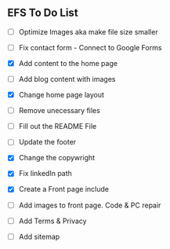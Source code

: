 ## EFS To Do List

- [ ] Optimize Images aka make file size smaller
- [ ] Fix contact form - Connect to Google Forms
- [x] Add content to the home page
- [ ] Add blog content with images
- [x] Change home page layout
- [ ] Remove unecessary files
- [ ] Fill out the README File
- [ ] Update the footer
- [x] Change the copywright
- [x] Fix linkedIn path
- [x] Create a Front page include
- [ ] Add images to front page. Code & PC repair
- [ ] Add Terms & Privacy
- [ ] Add sitemap 

